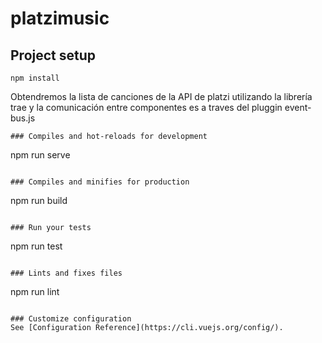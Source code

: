 # platzimusic

## Project setup
```
npm install
```
Obtendremos la lista de canciones de la API de platzi utilizando la librería trae
y la comunicación entre componentes es a traves del pluggin event-bus.js
```
### Compiles and hot-reloads for development
```
npm run serve
```

### Compiles and minifies for production
```
npm run build
```

### Run your tests
```
npm run test
```

### Lints and fixes files
```
npm run lint
```

### Customize configuration
See [Configuration Reference](https://cli.vuejs.org/config/).
